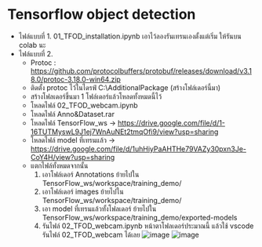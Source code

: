 # Tensorflow object detection

- ไฟล์แบบที่ 1. 01_TFOD_installation.ipynb เอาไว้ลองรันเทรนเองตั้งแต่เริ่ม ให้รันบน colab นะ
- ไฟล์แบบที่ 2.
  - Protoc : https://github.com/protocolbuffers/protobuf/releases/download/v3.18.0/protoc-3.18.0-win64.zip
  - ติดตั้ง protoc ไว้ในไดรฟ์ C:\\AdditionalPackage (สร้างโฟล์เดอร์นี้มา)
  - สร้างโฟลเดอร์ขึ้นมา 1 โฟล์เดอร์แล้วโหลดทั้งหมดนี้ไว้
  - โหลดไฟล์ 02_TFOD_webcam.ipynb 
  - โหลดไฟล์ Anno&Dataset.rar
  - โหลดไฟล์ TensorFlow_ws -> https://drive.google.com/file/d/1-16TUTMyswL9J1ej7WnAuNEt2tmqOfi9/view?usp=sharing
  - โหลดไฟล์ model ที่เทรนแล้ว -> https://drive.google.com/file/d/1uhHiyPaAHTHe79VAZy30pxn3Je-CoY4H/view?usp=sharing
  - แตกไฟล์ทั้งหมดจากนั้น
    1. เอาโฟล์เดอร์ Annotations ย้ายไปใน TensorFlow_ws/workspace/training_demo/
    2. เอาโฟล์เดอร์ images ย้ายไปใน TensorFlow_ws/workspace/training_demo/
    3. เอา model ที่เทรนแล้วทั้งโฟลเดอร์ ย้ายไปใน TensorFlow_ws/workspace/training_demo/exported-models
    4. รันไฟล์ 02_TFOD_webcam.ipynb
   หน้าตาโฟลเดอร์ประมาณนี้ แล้วใช้ vscode รันไฟล์ 02_TFOD_webcam ได้เลย
![image](https://user-images.githubusercontent.com/42464592/135790931-305976dd-f82b-4edd-af5a-21d9d32d6d7e.png)
![image](https://user-images.githubusercontent.com/42464592/135790991-e4874be6-762c-4ed2-91b8-914807c4e546.png)

